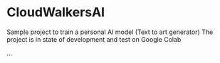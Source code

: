 # CloudWalkersAI

Sample project to train a personal AI model (Text to art generator)
The project is in state of development and test on Google Colab

...

